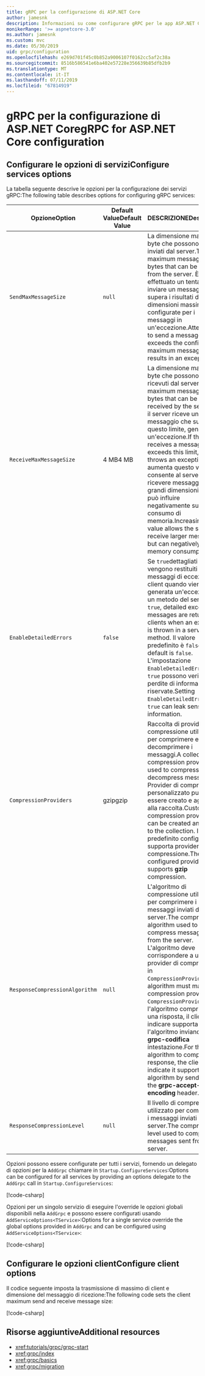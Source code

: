 ```yaml
---
title: gRPC per la configurazione di ASP.NET Core
author: jamesnk
description: Informazioni su come configurare gRPC per le app ASP.NET Core.
monikerRange: '>= aspnetcore-3.0'
ms.author: jamesnk
ms.custom: mvc
ms.date: 05/30/2019
uid: grpc/configuration
ms.openlocfilehash: e269d701f45c0b852a9006107f0162cc5af2c38a
ms.sourcegitcommit: 8516b586541e6ba402e57228e356639b85dfb2b9
ms.translationtype: MT
ms.contentlocale: it-IT
ms.lasthandoff: 07/11/2019
ms.locfileid: "67814919"
---
```

# <a name="grpc-for-aspnet-core-configuration"></a><span data-ttu-id="78626-103">gRPC per la configurazione di ASP.NET Core</span><span class="sxs-lookup"><span data-stu-id="78626-103">gRPC for ASP.NET Core configuration</span></span>

## <a name="configure-services-options"></a><span data-ttu-id="78626-104">Configurare le opzioni di servizi</span><span class="sxs-lookup"><span data-stu-id="78626-104">Configure services options</span></span>

<span data-ttu-id="78626-105">La tabella seguente descrive le opzioni per la configurazione dei servizi gRPC:</span><span class="sxs-lookup"><span data-stu-id="78626-105">The following table describes options for configuring gRPC services:</span></span>

| <span data-ttu-id="78626-106">Opzione</span><span class="sxs-lookup"><span data-stu-id="78626-106">Option</span></span> | <span data-ttu-id="78626-107">Default Value</span><span class="sxs-lookup"><span data-stu-id="78626-107">Default Value</span></span> | <span data-ttu-id="78626-108">DESCRIZIONE</span><span class="sxs-lookup"><span data-stu-id="78626-108">Description</span></span> |
| ------ | ------------- | ----------- |
| `SendMaxMessageSize` | `null` | <span data-ttu-id="78626-109">La dimensione massima in byte che possono essere inviati dal server.</span><span class="sxs-lookup"><span data-stu-id="78626-109">The maximum message size in bytes that can be sent from the server.</span></span> <span data-ttu-id="78626-110">È stato effettuato un tentativo di inviare un messaggio che supera i risultati di dimensioni massime configurate per i messaggi in un'eccezione.</span><span class="sxs-lookup"><span data-stu-id="78626-110">Attempting to send a message that exceeds the configured maximum message size results in an exception.</span></span> |
| `ReceiveMaxMessageSize` | <span data-ttu-id="78626-111">4 MB</span><span class="sxs-lookup"><span data-stu-id="78626-111">4 MB</span></span> | <span data-ttu-id="78626-112">La dimensione massima in byte che possono essere ricevuti dal server.</span><span class="sxs-lookup"><span data-stu-id="78626-112">The maximum message size in bytes that can be received by the server.</span></span> <span data-ttu-id="78626-113">Se il server riceve un messaggio che supera questo limite, genera un'eccezione.</span><span class="sxs-lookup"><span data-stu-id="78626-113">If the server receives a message that exceeds this limit, it throws an exception.</span></span> <span data-ttu-id="78626-114">Se si aumenta questo valore consente al server ricevere messaggi di grandi dimensioni, ma può influire negativamente sul consumo di memoria.</span><span class="sxs-lookup"><span data-stu-id="78626-114">Increasing this value allows the server to receive larger messages, but can negatively impact memory consumption.</span></span> |
| `EnableDetailedErrors` | `false` | <span data-ttu-id="78626-115">Se `true`dettagliati vengono restituiti i messaggi di eccezione ai client quando viene generata un'eccezione in un metodo del servizio.</span><span class="sxs-lookup"><span data-stu-id="78626-115">If `true`, detailed exception messages are returned to clients when an exception is thrown in a service method.</span></span> <span data-ttu-id="78626-116">Il valore predefinito è `false`.</span><span class="sxs-lookup"><span data-stu-id="78626-116">The default is `false`.</span></span> <span data-ttu-id="78626-117">L'impostazione `EnableDetailedErrors` a `true` possono verificarsi perdite di informazioni riservate.</span><span class="sxs-lookup"><span data-stu-id="78626-117">Setting `EnableDetailedErrors` to `true` can leak sensitive information.</span></span> |
| `CompressionProviders` | <span data-ttu-id="78626-118">gzip</span><span class="sxs-lookup"><span data-stu-id="78626-118">gzip</span></span> | <span data-ttu-id="78626-119">Raccolta di provider di compressione utilizzato per comprimere e decomprimere i messaggi.</span><span class="sxs-lookup"><span data-stu-id="78626-119">A collection of compression providers used to compress and decompress messages.</span></span> <span data-ttu-id="78626-120">Provider di compressione personalizzato può essere creato e aggiunto alla raccolta.</span><span class="sxs-lookup"><span data-stu-id="78626-120">Custom compression providers can be created and added to the collection.</span></span> <span data-ttu-id="78626-121">Il valore predefinito configurato supporta provider **gzip** la compressione.</span><span class="sxs-lookup"><span data-stu-id="78626-121">The default configured provider supports **gzip** compression.</span></span> |
| `ResponseCompressionAlgorithm` | `null` | <span data-ttu-id="78626-122">L'algoritmo di compressione utilizzato per comprimere i messaggi inviati dal server.</span><span class="sxs-lookup"><span data-stu-id="78626-122">The compression algorithm used to compress messages sent from the server.</span></span> <span data-ttu-id="78626-123">L'algoritmo deve corrispondere a un provider di compressione in `CompressionProviders`.</span><span class="sxs-lookup"><span data-stu-id="78626-123">The algorithm must match a compression provider in `CompressionProviders`.</span></span> <span data-ttu-id="78626-124">Per l'algoritmo comprimere una risposta, il client deve indicare supporta l'algoritmo inviandolo **grpc-codifica** intestazione.</span><span class="sxs-lookup"><span data-stu-id="78626-124">For the algorithm to compress a response, the client must indicate it supports the algorithm by sending it in the **grpc-accept-encoding** header.</span></span> |
| `ResponseCompressionLevel` | `null` | <span data-ttu-id="78626-125">Il livello di compressione utilizzato per comprimere i messaggi inviati dal server.</span><span class="sxs-lookup"><span data-stu-id="78626-125">The compress level used to compress messages sent from the server.</span></span> |

<span data-ttu-id="78626-126">Opzioni possono essere configurate per tutti i servizi, fornendo un delegato di opzioni per la `AddGrpc` chiamare in `Startup.ConfigureServices`:</span><span class="sxs-lookup"><span data-stu-id="78626-126">Options can be configured for all services by providing an options delegate to the `AddGrpc` call in `Startup.ConfigureServices`:</span></span>

[!code-csharp[](~/grpc/configuration/sample/GrcpService/Startup.cs?name=snippet)]

<span data-ttu-id="78626-127">Opzioni per un singolo servizio di eseguire l'override le opzioni globali disponibili nella `AddGrpc` e possono essere configurati usando `AddServiceOptions<TService>`:</span><span class="sxs-lookup"><span data-stu-id="78626-127">Options for a single service override the global options provided in `AddGrpc` and can be configured using `AddServiceOptions<TService>`:</span></span>

[!code-csharp[](~/grpc/configuration/sample/GrcpService/Startup2.cs?name=snippet)]

## <a name="configure-client-options"></a><span data-ttu-id="78626-128">Configurare le opzioni client</span><span class="sxs-lookup"><span data-stu-id="78626-128">Configure client options</span></span>

<span data-ttu-id="78626-129">Il codice seguente imposta la trasmissione di massimo di client e dimensione del messaggio di ricezione:</span><span class="sxs-lookup"><span data-stu-id="78626-129">The following code sets the client maximum send and receive message size:</span></span>

[!code-csharp[](~/grpc/configuration/sample/Program.cs?name=snippet&highlight=3-6)]

## <a name="additional-resources"></a><span data-ttu-id="78626-130">Risorse aggiuntive</span><span class="sxs-lookup"><span data-stu-id="78626-130">Additional resources</span></span>

* <xref:tutorials/grpc/grpc-start>
* <xref:grpc/index>
* <xref:grpc/basics>
* <xref:grpc/migration>
